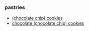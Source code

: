 ### pastries
- [(chocolate chip) cookies](/pastries/cookies.md)
- [chocolate (chocolate chip) cookies](/pastries/chocolate_cookies.md)
